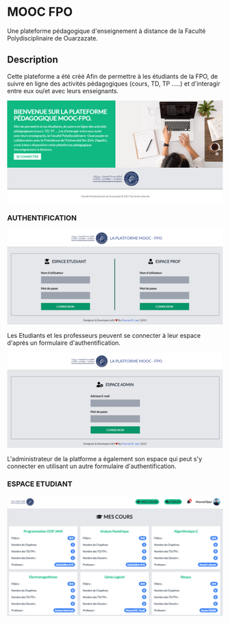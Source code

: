 # MOOC FPO
Une plateforme pédagogique d'enseignement à distance de la Faculté Polydisciplinaire de Ouarzazate.

## Description
Cette plateforme a été créé Afin de permettre à les étudiants de la FPO, de suivre en ligne des activités pédagogiques (cours, TD, TP …..) et d'interagir entre eux ou/et avec leurs enseignants.

![](Github_Images/homepage.png)

### AUTHENTIFICATION

![](Github_Images/authpage.png)

Les Etudiants et les professeurs peuvent se connecter à leur espace d'aprés un formulaire d'authentification.

![](Github_Images/adminauth.png)

L'administrateur de la platforme a également son espace qui peut s'y connecter en utilisant un autre formulaire d'authentification.

### ESPACE ETUDIANT

![](Github_Images/coursetudiant.png)
